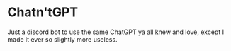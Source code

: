 # Chatn'tGPT

Just a discord bot to use the same ChatGPT ya all knew and love, except I made it ever so slightly more useless.
